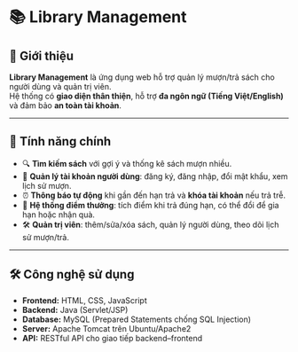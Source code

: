 # 📚 Library Management  

## 📝 Giới thiệu  
**Library Management** là ứng dụng web hỗ trợ quản lý mượn/trả sách cho người dùng và quản trị viên.  
Hệ thống có **giao diện thân thiện**, hỗ trợ **đa ngôn ngữ (Tiếng Việt/English)** và đảm bảo **an toàn tài khoản**.  

---

## 🚀 Tính năng chính  
- 🔍 **Tìm kiếm sách** với gợi ý và thống kê sách mượn nhiều.  
- 👤 **Quản lý tài khoản người dùng**: đăng ký, đăng nhập, đổi mật khẩu, xem lịch sử mượn.  
- ⏰ **Thông báo tự động** khi gần đến hạn trả và **khóa tài khoản** nếu trả trễ.  
- 🎁 **Hệ thống điểm thưởng**: tích điểm khi trả đúng hạn, có thể đổi để gia hạn hoặc nhận quà.  
- 🛠️ **Quản trị viên**: thêm/sửa/xóa sách, quản lý người dùng, theo dõi lịch sử mượn/trả.  

---

## 🛠️ Công nghệ sử dụng  
- **Frontend:** HTML, CSS, JavaScript  
- **Backend:** Java (Servlet/JSP)  
- **Database:** MySQL (Prepared Statements chống SQL Injection)  
- **Server:** Apache Tomcat trên Ubuntu/Apache2  
- **API:** RESTful API cho giao tiếp backend–frontend  
